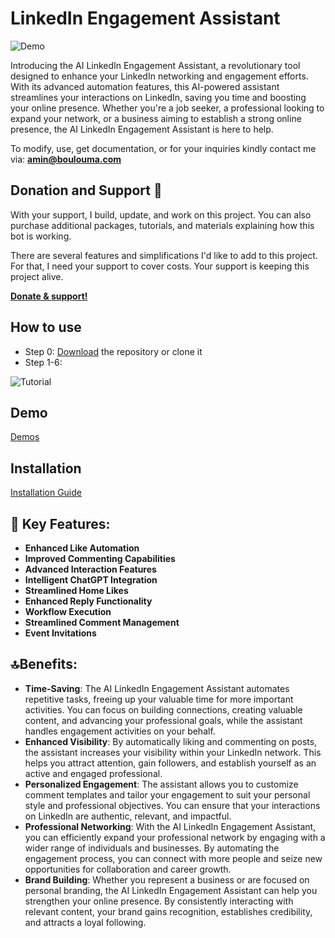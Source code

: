 # LinkedIn Engagement Assistant

![Demo](https://github.com/aminblm/linkedin-engagement-assistant/assets/25132838/afb7b438-dd65-4b60-aa9c-dedce4b85c39)

Introducing the AI LinkedIn Engagement Assistant, a revolutionary tool designed to enhance your LinkedIn networking and engagement efforts. With its advanced automation features, this AI-powered assistant streamlines your interactions on LinkedIn, saving you time and boosting your online presence. Whether you're a job seeker, a professional looking to expand your network, or a business aiming to establish a strong online presence, the AI LinkedIn Engagement Assistant is here to help.

To modify, use, get documentation, or for your inquiries kindly contact me via:
**amin@boulouma.com**

## Donation and Support 🥳

With your support, I build, update, and work on this project. You can also purchase additional packages, tutorials, and materials explaining how this bot is working. 

There are several features and simplifications I'd like to add to this project. For that, I need your support to cover costs. Your support is keeping this project alive.

[**Donate & support!**](https://commerce.coinbase.com/checkout/576ee011-ba40-47d5-9672-ef7ad29b1e6c)

## How to use

- Step 0: [Download](https://github.com/aminblm/linkedin-engagement-assistant/releases/tag/v0.1) the repository or clone it
- Step 1-6:

![Tutorial](https://github.com/aminblm/linkedin-engagement-assistant/assets/25132838/7d403c4c-fbcd-46a8-b0a8-448632ac2f1d)

## Demo

[Demos](https://github.com/aminblm/linkedin-engagement-assistant/wiki/Demo)

## Installation

[Installation Guide](https://github.com/aminblm/linkedin-engagement-assistant/wiki/Usage)

## 🔑 Key Features:

- **Enhanced Like Automation**
- **Improved Commenting Capabilities**
- **Advanced Interaction Features**
- **Intelligent ChatGPT Integration**
- **Streamlined Home Likes**
- **Enhanced Reply Functionality**
- **Workflow Execution**
- **Streamlined Comment Management**
- **Event Invitations**

## 🔝Benefits:

- **Time-Saving**: The AI LinkedIn Engagement Assistant automates repetitive tasks, freeing up your valuable time for more important activities. You can focus on building connections, creating valuable content, and advancing your professional goals, while the assistant handles engagement activities on your behalf.
- **Enhanced Visibility**: By automatically liking and commenting on posts, the assistant increases your visibility within your LinkedIn network. This helps you attract attention, gain followers, and establish yourself as an active and engaged professional.
- **Personalized Engagement**: The assistant allows you to customize comment templates and tailor your engagement to suit your personal style and professional objectives. You can ensure that your interactions on LinkedIn are authentic, relevant, and impactful.
- **Professional Networking**: With the AI LinkedIn Engagement Assistant, you can efficiently expand your professional network by engaging with a wider range of individuals and businesses. By automating the engagement process, you can connect with more people and seize new opportunities for collaboration and career growth.
- **Brand Building**: Whether you represent a business or are focused on personal branding, the AI LinkedIn Engagement Assistant can help you strengthen your online presence. By consistently interacting with relevant content, your brand gains recognition, establishes credibility, and attracts a loyal following.

